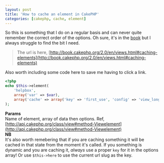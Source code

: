```yaml
---
layout: post
title: 'How to cache an element in CakePHP'
categories: [cakephp, cache, element]
---
```


So this is something that I do on a regular basis and can never quite remember the correct order of the options. Oh sure, it's in the [book](http://book.cakephp.org) but I always struggle to find the bit I need.  

> The url is here, [http://book.cakephp.org/2.0/en/views.html#caching-elements](http://book.cakephp.org/2.0/en/views.html#caching-elements)  

Also worth including some code here to save me having to click a link.  

```php
<?php 
echo $this->element(
    'helpbox',
    array('var' => $var),
    array('cache' => array('key' => 'first_use', 'config' => 'view_long')
);
```

**Params**  
Name of element, array of data then options. Ref, [http://api.cakephp.org/class/view#method-Viewelement](http://api.cakephp.org/class/view#method-Viewelement)  
**NB**  
It's also worth remebering that if you are caching something it will be cached in that state from the moment it's called. If you something is dynamic and you are caching it, *always* use a proper `key` for it in the options array! Or use `$this->here` to use the current url slug as the key.
